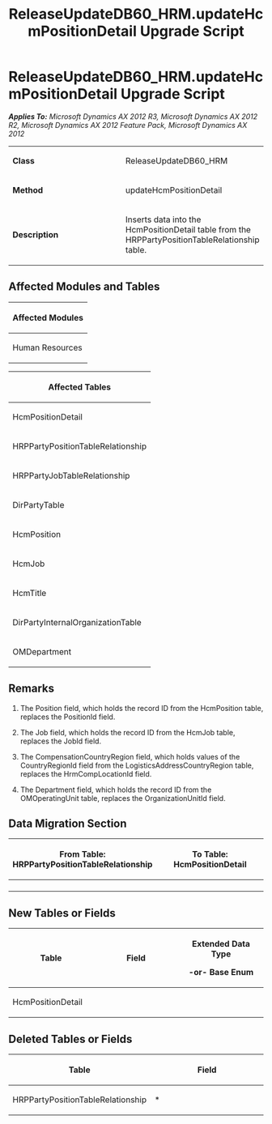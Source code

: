 ﻿---
title: ReleaseUpdateDB60_HRM.updateHcmPositionDetail Upgrade Script
TOCTitle: ReleaseUpdateDB60_HRM.updateHcmPositionDetail Upgrade Script
ms:assetid: c34be059-1b5d-771c-ff6c-81b4562977a6
ms:mtpsurl: https://msdn.microsoft.com/en-us/library/JJ686828(v=AX.60)
ms:contentKeyID: 49711025
ms.date: 05/18/2015
mtps_version: v=AX.60
---

# ReleaseUpdateDB60\_HRM.updateHcmPositionDetail Upgrade Script 


_**Applies To:** Microsoft Dynamics AX 2012 R3, Microsoft Dynamics AX 2012 R2, Microsoft Dynamics AX 2012 Feature Pack, Microsoft Dynamics AX 2012_

<table>
<colgroup>
<col style="width: 50%" />
<col style="width: 50%" />
</colgroup>
<tbody>
<tr class="odd">
<td><p><strong>Class</strong></p></td>
<td><p>ReleaseUpdateDB60_HRM</p></td>
</tr>
<tr class="even">
<td><p><strong>Method</strong></p></td>
<td><p>updateHcmPositionDetail</p></td>
</tr>
<tr class="odd">
<td><p><strong>Description</strong></p></td>
<td><p>Inserts data into the HcmPositionDetail table from the HRPPartyPositionTableRelationship table.</p></td>
</tr>
</tbody>
</table>


## Affected Modules and Tables

<table>
<colgroup>
<col style="width: 100%" />
</colgroup>
<thead>
<tr class="header">
<th><p>Affected Modules</p></th>
</tr>
</thead>
<tbody>
<tr class="odd">
<td><p>Human Resources</p></td>
</tr>
</tbody>
</table>


<table>
<colgroup>
<col style="width: 100%" />
</colgroup>
<thead>
<tr class="header">
<th><p>Affected Tables</p></th>
</tr>
</thead>
<tbody>
<tr class="odd">
<td><p>HcmPositionDetail</p></td>
</tr>
<tr class="even">
<td><p>HRPPartyPositionTableRelationship</p></td>
</tr>
<tr class="odd">
<td><p>HRPPartyJobTableRelationship</p></td>
</tr>
<tr class="even">
<td><p>DirPartyTable</p></td>
</tr>
<tr class="odd">
<td><p>HcmPosition</p></td>
</tr>
<tr class="even">
<td><p>HcmJob</p></td>
</tr>
<tr class="odd">
<td><p>HcmTitle</p></td>
</tr>
<tr class="even">
<td><p>DirPartyInternalOrganizationTable</p></td>
</tr>
<tr class="odd">
<td><p>OMDepartment</p></td>
</tr>
</tbody>
</table>


## Remarks

1.  The Position field, which holds the record ID from the HcmPosition table, replaces the PositionId field.

2.  The Job field, which holds the record ID from the HcmJob table, replaces the JobId field.

3.  The CompensationCountryRegion field, which holds values of the CountryRegionId field from the LogisticsAddressCountryRegion table, replaces the HrmCompLocationId field.

4.  The Department field, which holds the record ID from the OMOperatingUnit table, replaces the OrganizationUnitId field.

## Data Migration Section

<table>
<colgroup>
<col style="width: 50%" />
<col style="width: 50%" />
</colgroup>
<thead>
<tr class="header">
<th><p>From Table: HRPPartyPositionTableRelationship</p></th>
<th><p>To Table: HcmPositionDetail</p></th>
</tr>
</thead>
<tbody>
<tr class="odd">
<td><p></p></td>
<td><p></p></td>
</tr>
</tbody>
</table>


## New Tables or Fields

<table>
<colgroup>
<col style="width: 33%" />
<col style="width: 33%" />
<col style="width: 33%" />
</colgroup>
<thead>
<tr class="header">
<th><p>Table</p></th>
<th><p>Field</p></th>
<th><p>Extended Data Type</p>
<p>-or- Base Enum</p></th>
</tr>
</thead>
<tbody>
<tr class="odd">
<td><p>HcmPositionDetail</p></td>
<td><p></p></td>
<td><p></p></td>
</tr>
</tbody>
</table>


## Deleted Tables or Fields

<table>
<colgroup>
<col style="width: 50%" />
<col style="width: 50%" />
</colgroup>
<thead>
<tr class="header">
<th><p>Table</p></th>
<th><p>Field</p></th>
</tr>
</thead>
<tbody>
<tr class="odd">
<td><p>HRPPartyPositionTableRelationship</p></td>
<td><p>*</p></td>
</tr>
</tbody>
</table>

  


